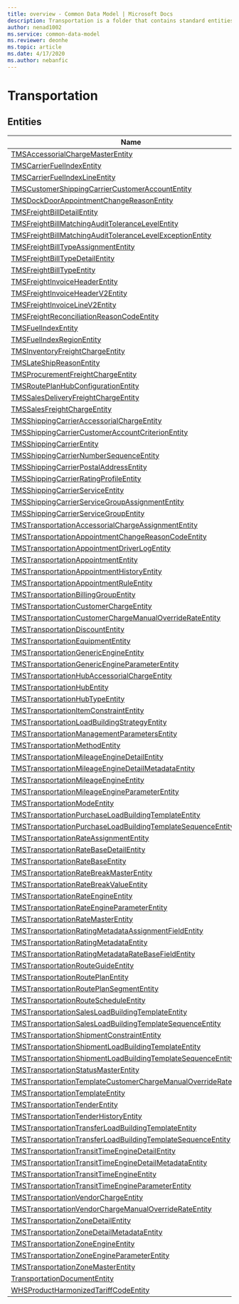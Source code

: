 ```yaml
---
title: overview - Common Data Model | Microsoft Docs
description: Transportation is a folder that contains standard entities related to the Common Data Model.
author: nenad1002
ms.service: common-data-model
ms.reviewer: deonhe
ms.topic: article
ms.date: 4/17/2020
ms.author: nebanfic
---
```


# Transportation


## Entities

|Name|Description|
|---|---|
|[TMSAccessorialChargeMasterEntity](TMSAccessorialChargeMasterEntity.md)||
|[TMSCarrierFuelIndexEntity](TMSCarrierFuelIndexEntity.md)||
|[TMSCarrierFuelIndexLineEntity](TMSCarrierFuelIndexLineEntity.md)||
|[TMSCustomerShippingCarrierCustomerAccountEntity](TMSCustomerShippingCarrierCustomerAccountEntity.md)||
|[TMSDockDoorAppointmentChangeReasonEntity](TMSDockDoorAppointmentChangeReasonEntity.md)||
|[TMSFreightBillDetailEntity](TMSFreightBillDetailEntity.md)||
|[TMSFreightBillMatchingAuditToleranceLevelEntity](TMSFreightBillMatchingAuditToleranceLevelEntity.md)||
|[TMSFreightBillMatchingAuditToleranceLevelExceptionEntity](TMSFreightBillMatchingAuditToleranceLevelExceptionEntity.md)||
|[TMSFreightBillTypeAssignmentEntity](TMSFreightBillTypeAssignmentEntity.md)||
|[TMSFreightBillTypeDetailEntity](TMSFreightBillTypeDetailEntity.md)||
|[TMSFreightBillTypeEntity](TMSFreightBillTypeEntity.md)||
|[TMSFreightInvoiceHeaderEntity](TMSFreightInvoiceHeaderEntity.md)||
|[TMSFreightInvoiceHeaderV2Entity](TMSFreightInvoiceHeaderV2Entity.md)||
|[TMSFreightInvoiceLineV2Entity](TMSFreightInvoiceLineV2Entity.md)||
|[TMSFreightReconciliationReasonCodeEntity](TMSFreightReconciliationReasonCodeEntity.md)||
|[TMSFuelIndexEntity](TMSFuelIndexEntity.md)||
|[TMSFuelIndexRegionEntity](TMSFuelIndexRegionEntity.md)||
|[TMSInventoryFreightChargeEntity](TMSInventoryFreightChargeEntity.md)||
|[TMSLateShipReasonEntity](TMSLateShipReasonEntity.md)||
|[TMSProcurementFreightChargeEntity](TMSProcurementFreightChargeEntity.md)||
|[TMSRoutePlanHubConfigurationEntity](TMSRoutePlanHubConfigurationEntity.md)||
|[TMSSalesDeliveryFreightChargeEntity](TMSSalesDeliveryFreightChargeEntity.md)||
|[TMSSalesFreightChargeEntity](TMSSalesFreightChargeEntity.md)||
|[TMSShippingCarrierAccessorialChargeEntity](TMSShippingCarrierAccessorialChargeEntity.md)||
|[TMSShippingCarrierCustomerAccountCriterionEntity](TMSShippingCarrierCustomerAccountCriterionEntity.md)||
|[TMSShippingCarrierEntity](TMSShippingCarrierEntity.md)||
|[TMSShippingCarrierNumberSequenceEntity](TMSShippingCarrierNumberSequenceEntity.md)||
|[TMSShippingCarrierPostalAddressEntity](TMSShippingCarrierPostalAddressEntity.md)||
|[TMSShippingCarrierRatingProfileEntity](TMSShippingCarrierRatingProfileEntity.md)||
|[TMSShippingCarrierServiceEntity](TMSShippingCarrierServiceEntity.md)||
|[TMSShippingCarrierServiceGroupAssignmentEntity](TMSShippingCarrierServiceGroupAssignmentEntity.md)||
|[TMSShippingCarrierServiceGroupEntity](TMSShippingCarrierServiceGroupEntity.md)||
|[TMSTransportationAccessorialChargeAssignmentEntity](TMSTransportationAccessorialChargeAssignmentEntity.md)||
|[TMSTransportationAppointmentChangeReasonCodeEntity](TMSTransportationAppointmentChangeReasonCodeEntity.md)||
|[TMSTransportationAppointmentDriverLogEntity](TMSTransportationAppointmentDriverLogEntity.md)||
|[TMSTransportationAppointmentEntity](TMSTransportationAppointmentEntity.md)||
|[TMSTransportationAppointmentHistoryEntity](TMSTransportationAppointmentHistoryEntity.md)||
|[TMSTransportationAppointmentRuleEntity](TMSTransportationAppointmentRuleEntity.md)||
|[TMSTransportationBillingGroupEntity](TMSTransportationBillingGroupEntity.md)||
|[TMSTransportationCustomerChargeEntity](TMSTransportationCustomerChargeEntity.md)||
|[TMSTransportationCustomerChargeManualOverrideRateEntity](TMSTransportationCustomerChargeManualOverrideRateEntity.md)||
|[TMSTransportationDiscountEntity](TMSTransportationDiscountEntity.md)||
|[TMSTransportationEquipmentEntity](TMSTransportationEquipmentEntity.md)||
|[TMSTransportationGenericEngineEntity](TMSTransportationGenericEngineEntity.md)||
|[TMSTransportationGenericEngineParameterEntity](TMSTransportationGenericEngineParameterEntity.md)||
|[TMSTransportationHubAccessorialChargeEntity](TMSTransportationHubAccessorialChargeEntity.md)||
|[TMSTransportationHubEntity](TMSTransportationHubEntity.md)||
|[TMSTransportationHubTypeEntity](TMSTransportationHubTypeEntity.md)||
|[TMSTransportationItemConstraintEntity](TMSTransportationItemConstraintEntity.md)||
|[TMSTransportationLoadBuildingStrategyEntity](TMSTransportationLoadBuildingStrategyEntity.md)||
|[TMSTransportationManagementParametersEntity](TMSTransportationManagementParametersEntity.md)||
|[TMSTransportationMethodEntity](TMSTransportationMethodEntity.md)||
|[TMSTransportationMileageEngineDetailEntity](TMSTransportationMileageEngineDetailEntity.md)||
|[TMSTransportationMileageEngineDetailMetadataEntity](TMSTransportationMileageEngineDetailMetadataEntity.md)||
|[TMSTransportationMileageEngineEntity](TMSTransportationMileageEngineEntity.md)||
|[TMSTransportationMileageEngineParameterEntity](TMSTransportationMileageEngineParameterEntity.md)||
|[TMSTransportationModeEntity](TMSTransportationModeEntity.md)||
|[TMSTransportationPurchaseLoadBuildingTemplateEntity](TMSTransportationPurchaseLoadBuildingTemplateEntity.md)||
|[TMSTransportationPurchaseLoadBuildingTemplateSequenceEntity](TMSTransportationPurchaseLoadBuildingTemplateSequenceEntity.md)||
|[TMSTransportationRateAssignmentEntity](TMSTransportationRateAssignmentEntity.md)||
|[TMSTransportationRateBaseDetailEntity](TMSTransportationRateBaseDetailEntity.md)||
|[TMSTransportationRateBaseEntity](TMSTransportationRateBaseEntity.md)||
|[TMSTransportationRateBreakMasterEntity](TMSTransportationRateBreakMasterEntity.md)||
|[TMSTransportationRateBreakValueEntity](TMSTransportationRateBreakValueEntity.md)||
|[TMSTransportationRateEngineEntity](TMSTransportationRateEngineEntity.md)||
|[TMSTransportationRateEngineParameterEntity](TMSTransportationRateEngineParameterEntity.md)||
|[TMSTransportationRateMasterEntity](TMSTransportationRateMasterEntity.md)||
|[TMSTransportationRatingMetadataAssignmentFieldEntity](TMSTransportationRatingMetadataAssignmentFieldEntity.md)||
|[TMSTransportationRatingMetadataEntity](TMSTransportationRatingMetadataEntity.md)||
|[TMSTransportationRatingMetadataRateBaseFieldEntity](TMSTransportationRatingMetadataRateBaseFieldEntity.md)||
|[TMSTransportationRouteGuideEntity](TMSTransportationRouteGuideEntity.md)||
|[TMSTransportationRoutePlanEntity](TMSTransportationRoutePlanEntity.md)||
|[TMSTransportationRoutePlanSegmentEntity](TMSTransportationRoutePlanSegmentEntity.md)||
|[TMSTransportationRouteScheduleEntity](TMSTransportationRouteScheduleEntity.md)||
|[TMSTransportationSalesLoadBuildingTemplateEntity](TMSTransportationSalesLoadBuildingTemplateEntity.md)||
|[TMSTransportationSalesLoadBuildingTemplateSequenceEntity](TMSTransportationSalesLoadBuildingTemplateSequenceEntity.md)||
|[TMSTransportationShipmentConstraintEntity](TMSTransportationShipmentConstraintEntity.md)||
|[TMSTransportationShipmentLoadBuildingTemplateEntity](TMSTransportationShipmentLoadBuildingTemplateEntity.md)||
|[TMSTransportationShipmentLoadBuildingTemplateSequenceEntity](TMSTransportationShipmentLoadBuildingTemplateSequenceEntity.md)||
|[TMSTransportationStatusMasterEntity](TMSTransportationStatusMasterEntity.md)||
|[TMSTransportationTemplateCustomerChargeManualOverrideRateEntity](TMSTransportationTemplateCustomerChargeManualOverrideRateEntity.md)||
|[TMSTransportationTemplateEntity](TMSTransportationTemplateEntity.md)||
|[TMSTransportationTenderEntity](TMSTransportationTenderEntity.md)||
|[TMSTransportationTenderHistoryEntity](TMSTransportationTenderHistoryEntity.md)||
|[TMSTransportationTransferLoadBuildingTemplateEntity](TMSTransportationTransferLoadBuildingTemplateEntity.md)||
|[TMSTransportationTransferLoadBuildingTemplateSequenceEntity](TMSTransportationTransferLoadBuildingTemplateSequenceEntity.md)||
|[TMSTransportationTransitTimeEngineDetailEntity](TMSTransportationTransitTimeEngineDetailEntity.md)||
|[TMSTransportationTransitTimeEngineDetailMetadataEntity](TMSTransportationTransitTimeEngineDetailMetadataEntity.md)||
|[TMSTransportationTransitTimeEngineEntity](TMSTransportationTransitTimeEngineEntity.md)||
|[TMSTransportationTransitTimeEngineParameterEntity](TMSTransportationTransitTimeEngineParameterEntity.md)||
|[TMSTransportationVendorChargeEntity](TMSTransportationVendorChargeEntity.md)||
|[TMSTransportationVendorChargeManualOverrideRateEntity](TMSTransportationVendorChargeManualOverrideRateEntity.md)||
|[TMSTransportationZoneDetailEntity](TMSTransportationZoneDetailEntity.md)||
|[TMSTransportationZoneDetailMetadataEntity](TMSTransportationZoneDetailMetadataEntity.md)||
|[TMSTransportationZoneEngineEntity](TMSTransportationZoneEngineEntity.md)||
|[TMSTransportationZoneEngineParameterEntity](TMSTransportationZoneEngineParameterEntity.md)||
|[TMSTransportationZoneMasterEntity](TMSTransportationZoneMasterEntity.md)||
|[TransportationDocumentEntity](TransportationDocumentEntity.md)||
|[WHSProductHarmonizedTariffCodeEntity](WHSProductHarmonizedTariffCodeEntity.md)||
